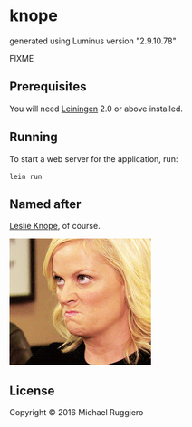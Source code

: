 # knope

generated using Luminus version "2.9.10.78"

FIXME

## Prerequisites

You will need [Leiningen][1] 2.0 or above installed.

[1]: https://github.com/technomancy/leiningen

## Running

To start a web server for the application, run:

    lein run

## Named after

[Leslie Knope](https://en.wikipedia.org/wiki/Leslie_Knope), of course. 

<img src="resources/docs/leslie.gif" alt="Leslie Knope" />

## License

Copyright © 2016 Michael Ruggiero
